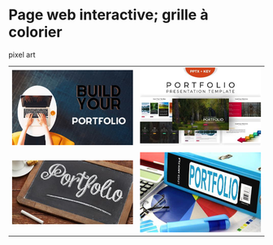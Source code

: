# Page web interactive; grille à colorier

pixel art

|  |  |
|--|--|
| <img src="img/port1.jpg" alt=""> | <img src="img/port2.jpg" alt=""> |
| <img src="img/port3.jpg" alt=""> | <img src="img/port4.jpg" alt=""> |
